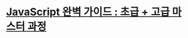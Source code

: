 # [JavaScript 완벽 가이드 : 초급 + 고급 마스터 과정](https://www.udemy.com/course/javascript-zw/?couponCode=LEADERSALE24A)
